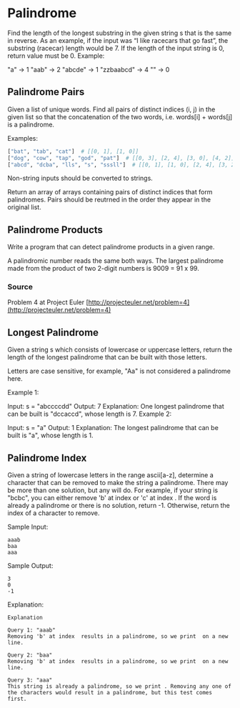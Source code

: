 # Palindrome

Find the length of the longest substring in the given string s that is the same in reverse. As an example, if the input
was “I like racecars that go fast”, the substring (racecar) length would be 7. If the length of the input string is 0,
return value must be 0. Example:

"a" -> 1
"aab" -> 2
"abcde" -> 1
"zzbaabcd" -> 4
"" -> 0

## Palindrome Pairs

Given a list of unique words. Find all pairs of distinct indices (i, j) in the given list so that the concatenation of
the two words, i.e. words[i] + words[j] is a palindrome.

Examples:

```python
["bat", "tab", "cat"]  # [[0, 1], [1, 0]]
["dog", "cow", "tap", "god", "pat"]  # [[0, 3], [2, 4], [3, 0], [4, 2]]
["abcd", "dcba", "lls", "s", "sssll"]  # [[0, 1], [1, 0], [2, 4], [3, 2]]
```

Non-string inputs should be converted to strings.

Return an array of arrays containing pairs of distinct indices that form palindromes. Pairs should be reutrned in the
order they appear in the original list.

## Palindrome Products

Write a program that can detect palindrome products in a given range.

A palindromic number reads the same both ways. The largest palindrome made from the product of two 2-digit numbers is
9009 = 91 x 99.

### Source

Problem 4 at Project Euler [http://projecteuler.net/problem=4](http://projecteuler.net/problem=4)

## Longest Palindrome

Given a string s which consists of lowercase or uppercase letters, return the length of the longest palindrome that can
be built with those letters.

Letters are case sensitive, for example, "Aa" is not considered a palindrome here.

Example 1:

Input: s = "abccccdd"
Output: 7
Explanation: One longest palindrome that can be built is "dccaccd", whose length is 7.
Example 2:

Input: s = "a"
Output: 1
Explanation: The longest palindrome that can be built is "a", whose length is 1.

## Palindrome Index

Given a string of lowercase letters in the range ascii[a-z], determine a character that can be removed to make the
string a palindrome. There may be more than one solution, but any will do. For example, if your string is "bcbc", you
can either remove 'b' at index or 'c' at index . If the word is already a palindrome or there is no solution, return -1.
Otherwise, return the index of a character to remove.

Sample Input:

```plain
aaab
baa
aaa
```

Sample Output:

```plain
3
0
-1
```

Explanation:

```plain
Explanation

Query 1: "aaab"
Removing 'b' at index  results in a palindrome, so we print  on a new line.

Query 2: "baa"
Removing 'b' at index  results in a palindrome, so we print  on a new line.

Query 3: "aaa"
This string is already a palindrome, so we print . Removing any one of the characters would result in a palindrome, but this test comes first.
```
